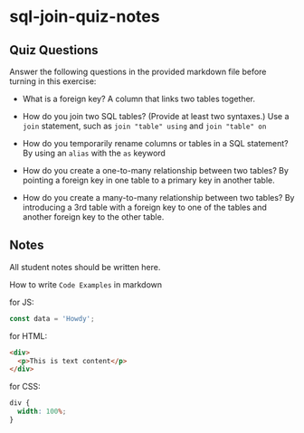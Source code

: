# sql-join-quiz-notes

## Quiz Questions

Answer the following questions in the provided markdown file before turning in this exercise:

- What is a foreign key?
  A column that links two tables together.

- How do you join two SQL tables? (Provide at least two syntaxes.)
  Use a `join` statement, such as `join "table" using` and `join "table" on`

- How do you temporarily rename columns or tables in a SQL statement?
  By using an `alias` with the `as` keyword

- How do you create a one-to-many relationship between two tables?
  By pointing a foreign key in one table to a primary key in another table.

- How do you create a many-to-many relationship between two tables?
  By introducing a 3rd table with a foreign key to one of the tables and another foreign key to the other table.

## Notes

All student notes should be written here.

How to write `Code Examples` in markdown

for JS:

```javascript
const data = 'Howdy';
```

for HTML:

```html
<div>
  <p>This is text content</p>
</div>
```

for CSS:

```css
div {
  width: 100%;
}
```

